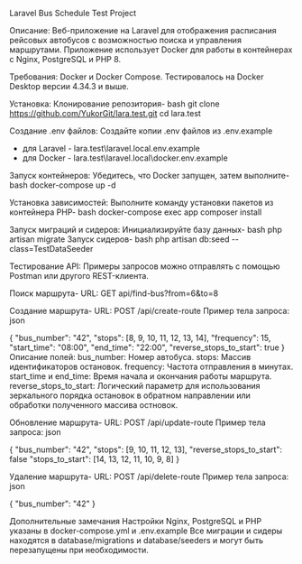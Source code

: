 Laravel Bus Schedule Test Project

Описание:
Веб-приложение на Laravel для отображения расписания рейсовых автобусов с возможностью поиска и управления маршрутами. Приложение использует Docker для работы в контейнерах с Nginx, PostgreSQL и PHP 8.

Требования:
Docker и Docker Compose. Тестировалось на Docker Desktop версии 4.34.3 и выше.

Установка:
Клонирование репозитория-
bash
git clone https://github.com/YukorGit/lara.test.git
cd lara.test

Создание .env файлов:
Создайте копии .env файлов из .env.example
- для Laravel - lara.test\laravel.local\.env.example
- для Docker - lara.test\laravel.local\docker\.env.example

Запуск контейнеров:
Убедитесь, что Docker запущен, затем выполните-
bash
docker-compose up -d

Установка зависимостей:
Выполните команду установки пакетов из контейнера PHP-
bash
docker-compose exec app composer install

Запуск миграций и сидеров:
Инициализируйте базу данных-
bash
php artisan migrate
Запуск сидеров-
bash
php artisan db:seed --class=TestDataSeeder

Тестирование API:
Примеры запросов можно отправлять с помощью Postman или другого REST-клиента.

Поиск маршрута- 
URL: GET api/find-bus?from=6&to=8

Создание маршрута-
URL: POST /api/create-route
Пример тела запроса:
json

{
    "bus_number": "42",
    "stops": [8, 9, 10, 11, 12, 13, 14],
    "frequency": 15,
    "start_time": "08:00",
    "end_time": "22:00",
    "reverse_stops_to_start": true
}
Описание полей:
bus_number: Номер автобуса.
stops: Массив идентификаторов остановок.
frequency: Частота отправления в минутах.
start_time и end_time: Время начала и окончания работы маршрута.
reverse_stops_to_start: Логический параметр для использования зеркального порядка остановок в обратном направлении или обработки полученного массива остновок.

Обновление маршрута-
URL: POST /api/update-route
Пример тела запроса:
json

{
    "bus_number": "42",
    "stops": [9, 10, 11, 12, 13],
    "reverse_stops_to_start": false
    "stops_to_start": [14, 13, 12, 11, 10, 9, 8]
}

Удаление маршрута-
URL: POST /api/delete-route
Пример тела запроса:
json

{
    "bus_number": "42"
}

Дополнительные замечания
Настройки Nginx, PostgreSQL и PHP указаны в docker-compose.yml и .env.example
Все миграции и сидеры находятся в database/migrations и database/seeders и могут быть перезапущены при необходимости.
